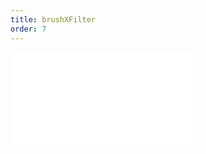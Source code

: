 ```yaml
---
title: brushXFilter
order: 7
---
```


<embed src="@/docs/manual/core/interaction/brushXFilter.zh.md"></embed>

